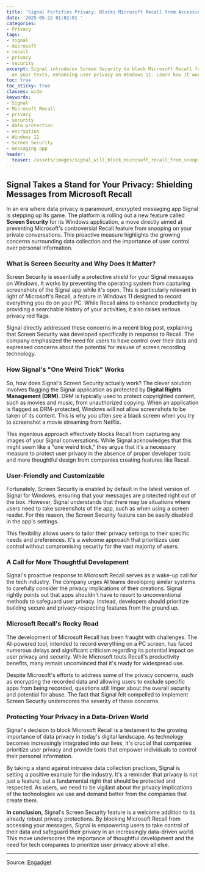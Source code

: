 ```yaml
---
title: 'Signal Fortifies Privacy: Blocks Microsoft Recall from Accessing Your Messages'
date: '2025-05-22 01:02:01 '
categories:
- Privacy
tags:
- signal
- microsoft
- recall
- privacy
- security
excerpt: Signal introduces Screen Security to block Microsoft Recall from snooping
  on your texts, enhancing user privacy on Windows 11. Learn how it works!
toc: true
toc_sticky: true
classes: wide
keywords:
- Signal
- Microsoft Recall
- privacy
- security
- data protection
- encryption
- Windows 11
- Screen Security
- messaging app
header:
  teaser: /assets/images/signal_will_block_microsoft_recall_from_snooping_o_20250522010200.jpg
---
```


## Signal Takes a Stand for Your Privacy: Shielding Messages from Microsoft Recall

In an era where data privacy is paramount, encrypted messaging app Signal is stepping up its game. The platform is rolling out a new feature called **Screen Security** for its Windows application, a move directly aimed at preventing Microsoft's controversial Recall feature from snooping on your private conversations. This proactive measure highlights the growing concerns surrounding data collection and the importance of user control over personal information.

### What is Screen Security and Why Does It Matter?

Screen Security is essentially a protective shield for your Signal messages on Windows. It works by preventing the operating system from capturing screenshots of the Signal app while it's open. This is particularly relevant in light of Microsoft's Recall, a feature in Windows 11 designed to record everything you do on your PC. While Recall aims to enhance productivity by providing a searchable history of your activities, it also raises serious privacy red flags.

Signal directly addressed these concerns in a recent blog post, explaining that Screen Security was developed specifically in response to Recall. The company emphasized the need for users to have control over their data and expressed concerns about the potential for misuse of screen recording technology.

### How Signal's "One Weird Trick" Works

So, how does Signal's Screen Security actually work? The clever solution involves flagging the Signal application as protected by **Digital Rights Management (DRM)**. DRM is typically used to protect copyrighted content, such as movies and music, from unauthorized copying. When an application is flagged as DRM-protected, Windows will not allow screenshots to be taken of its content. This is why you often see a black screen when you try to screenshot a movie streaming from Netflix.

This ingenious approach effectively blocks Recall from capturing any images of your Signal conversations. While Signal acknowledges that this might seem like a "one weird trick," they argue that it's a necessary measure to protect user privacy in the absence of proper developer tools and more thoughtful design from companies creating features like Recall.

### User-Friendly and Customizable

Fortunately, Screen Security is enabled by default in the latest version of Signal for Windows, ensuring that your messages are protected right out of the box. However, Signal understands that there may be situations where users need to take screenshots of the app, such as when using a screen reader. For this reason, the Screen Security feature can be easily disabled in the app's settings.

This flexibility allows users to tailor their privacy settings to their specific needs and preferences. It's a welcome approach that prioritizes user control without compromising security for the vast majority of users.

### A Call for More Thoughtful Development

Signal's proactive response to Microsoft Recall serves as a wake-up call for the tech industry. The company urges AI teams developing similar systems to carefully consider the privacy implications of their creations. Signal rightly points out that apps shouldn't have to resort to unconventional methods to safeguard user privacy. Instead, developers should prioritize building secure and privacy-respecting features from the ground up.

### Microsoft Recall's Rocky Road

The development of Microsoft Recall has been fraught with challenges. The AI-powered tool, intended to record everything on a PC screen, has faced numerous delays and significant criticism regarding its potential impact on user privacy and security. While Microsoft touts Recall's productivity benefits, many remain unconvinced that it's ready for widespread use.

Despite Microsoft's efforts to address some of the privacy concerns, such as encrypting the recorded data and allowing users to exclude specific apps from being recorded, questions still linger about the overall security and potential for abuse. The fact that Signal felt compelled to implement Screen Security underscores the severity of these concerns.

### Protecting Your Privacy in a Data-Driven World

Signal's decision to block Microsoft Recall is a testament to the growing importance of data privacy in today's digital landscape. As technology becomes increasingly integrated into our lives, it's crucial that companies prioritize user privacy and provide tools that empower individuals to control their personal information.

By taking a stand against intrusive data collection practices, Signal is setting a positive example for the industry. It's a reminder that privacy is not just a feature, but a fundamental right that should be protected and respected. As users, we need to be vigilant about the privacy implications of the technologies we use and demand better from the companies that create them.

**In conclusion,** Signal's Screen Security feature is a welcome addition to its already robust privacy protections. By blocking Microsoft Recall from accessing your messages, Signal is empowering users to take control of their data and safeguard their privacy in an increasingly data-driven world. This move underscores the importance of thoughtful development and the need for tech companies to prioritize user privacy above all else.


---

Source: [Engadget](https://www.engadget.com/computing/signal-will-block-microsoft-recall-from-snooping-on-your-texts-225853193.html?src=rss)